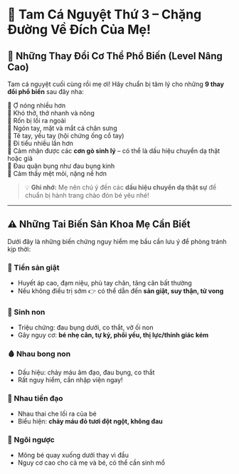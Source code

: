 # 🤰 Tam Cá Nguyệt Thứ 3 – Chặng Đường Về Đích Của Mẹ!

## 🌟 Những Thay Đổi Cơ Thể Phổ Biến (Level Nâng Cao)

Tam cá nguyệt cuối cùng rồi mẹ ơi! Hãy chuẩn bị tâm lý cho những **9 thay đổi phổ biến** sau đây nha:

🔹 Ợ nóng nhiều hơn  
🔹 Khó thở, thở nhanh và nông  
🔹 Rốn bị lồi ra ngoài  
🔹 Ngón tay, mặt và mắt cá chân sưng  
🔹 Tê tay, yếu tay (hội chứng ống cổ tay)  
🔹 Đi tiểu nhiều lần hơn  
🔹 Cảm nhận được các **cơn gò sinh lý** – có thể là dấu hiệu chuyển dạ thật hoặc giả  
🔹 Đau quặn bụng như đau bụng kinh  
🔹 Cảm thấy mệt mỏi, nặng nề hơn

> 💡 **Ghi nhớ:** Mẹ nên chú ý đến các **dấu hiệu chuyển dạ thật sự** để chuẩn bị hành trang chào đón bé yêu nhé!

---

## ⚠️ Những Tai Biến Sản Khoa Mẹ Cần Biết

Dưới đây là những biến chứng nguy hiểm mẹ bầu cần lưu ý để phòng tránh kịp thời:

### 🚨 Tiền sản giật
- Huyết áp cao, đạm niệu, phù tay chân, tăng cân bất thường  
- Nếu không điều trị sớm 👉 có thể dẫn đến **sản giật, suy thận, tử vong**

### 🍼 Sinh non
- Triệu chứng: đau bụng dưới, co thắt, vỡ ối non  
- Gây nguy cơ: **bé nhẹ cân, tự kỷ, phổi yếu, thị lực/thính giác kém**

### 🩸 Nhau bong non
- Dấu hiệu: chảy máu âm đạo, đau bụng, co thắt  
- Rất nguy hiểm, cần nhập viện ngay!

### 🚫 Nhau tiền đạo
- Nhau thai che lối ra của bé  
- Biểu hiện: **chảy máu đỏ tươi đột ngột, không đau**

### 🔄 Ngôi ngược
- Mông bé quay xuống dưới thay vì đầu  
- Nguy cơ cao cho cả mẹ và bé, có thể cần sinh mổ
